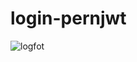 # login-pernjwt
![logfot](https://user-images.githubusercontent.com/99894721/234041960-880df35a-b1bb-4df2-98ff-c424f9efd243.png)
